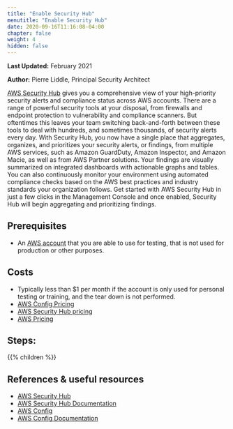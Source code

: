 ```yaml
---
title: "Enable Security Hub"
menutitle: "Enable Security Hub"
date: 2020-09-16T11:16:08-04:00
chapter: false
weight: 4
hidden: false
---
```


**Last Updated:** February 2021

**Author:** Pierre Liddle, Principal Security Architect

[AWS Security Hub](https://aws.amazon.com/security-hub/) gives you a comprehensive view of your high-priority security alerts and compliance status across AWS accounts. There are a range of powerful security tools at your disposal, from firewalls and endpoint protection to vulnerability and compliance scanners. But oftentimes this leaves your team switching back-and-forth between these tools to deal with hundreds, and sometimes thousands, of security alerts every day. With Security Hub, you now have a single place that aggregates, organizes, and prioritizes your security alerts, or findings, from multiple AWS services, such as Amazon GuardDuty, Amazon Inspector, and Amazon Macie, as well as from AWS Partner solutions. Your findings are visually summarized on integrated dashboards with actionable graphs and tables. You can also continuously monitor your environment using automated compliance checks based on the AWS best practices and industry standards your organization follows. Get started with AWS Security Hub in just a few clicks in the Management Console and once enabled, Security Hub will begin aggregating and prioritizing findings.

## Prerequisites
* An [AWS account](https://portal.aws.amazon.com/gp/aws/developer/registration/index.html) that you are able to use for testing, that is not used for production or other purposes.

## Costs
* Typically less than $1 per month if the account is only used for personal testing or training, and the tear down is not performed.
* [AWS Config Pricing](https://aws.amazon.com/config/pricing/)
* [AWS Security Hub pricing](https://aws.amazon.com/security-hub/pricing/) 
* [AWS Pricing](https://aws.amazon.com/pricing/)

## Steps:
{{% children  %}}

## References & useful resources
* [AWS Security Hub](https://aws.amazon.com/security-hub/)
* [AWS Security Hub Documentation](https://docs.aws.amazon.com/securityhub/index.html)
* [AWS Config](https://aws.amazon.com/config/)
* [AWS Config Documentation](https://docs.aws.amazon.com/config/index.html)
